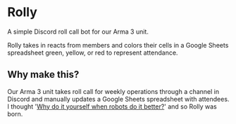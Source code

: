 # Rolly
A simple Discord roll call bot for our Arma 3 unit.

Rolly takes in reacts from members and colors their cells in a Google Sheets spreadsheet green, yellow, or red to represent attendance.

## Why make this?
Our Arma 3 unit takes roll call for weekly operations through a channel in Discord and manually updates a Google Sheets spreadsheet with attendees.
I thought '[Why do it yourself when robots do it better?](https://youtu.be/byAZmFIJ1OM?t=11)' and so Rolly was born.
